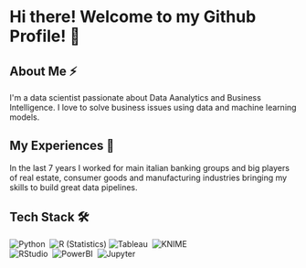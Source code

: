 # Hi there! Welcome to my Github Profile! 👋

## About Me ⚡

I'm a data scientist passionate about Data Aanalytics and Business Intelligence. I love to solve business issues using data and machine learning models.

## My Experiences 🌱

In the last 7 years I worked for main italian banking groups and big players of real estate, consumer goods and manufacturing industries bringing my skills to build great data pipelines. 

## Tech Stack 🛠
![Python](https://img.shields.io/badge/-Python-05122A?style=flat&logo=python)&nbsp;
![R (Statistics)](https://img.shields.io/badge/-R-05122A?style=flat&logo=R&logoColor=276DC3)
![Tableau](https://img.shields.io/badge/-Tableau-05122A?style=flat&logo=tableau)&nbsp;
![KNIME](https://img.shields.io/badge/-Knime-05122A?style=flat&logo=knime)&nbsp;\
![RStudio](https://img.shields.io/badge/-RStudio-05122A?style=flat&logo=rstudio)&nbsp;
![PowerBI](https://img.shields.io/badge/-PowerBI-05122A?style=flat&logo=powerbi)&nbsp;
![Jupyter](https://img.shields.io/badge/-Jupyter-05122A?style=flat&logo=jupyter)&nbsp;
